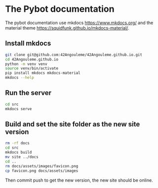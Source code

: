 # The Pybot documentation

The pybot documentation use mkdocs https://www.mkdocs.org/ and the material theme https://squidfunk.github.io/mkdocs-material/.

## Install mkdocs

```bash
git clone git@github.com:42Angouleme/42Angouleme.github.io.git
cd 42Angouleme.github.io
python -m venv venv
source venv/bin/activate
pip install mkdocs mkdocs-material
mkdocs --help
```

## Run the server

```bash
cd src
mkdocs serve
```

## Build and set the site folder as the new site version

```bash
rm -rf docs
cd src
mkdocs build
mv site ../docs
cd ..
rm docs/assets/images/favicon.png
cp favicon.png docs/assets/images
```

Then commit push to get the new version, the new site should be online.
